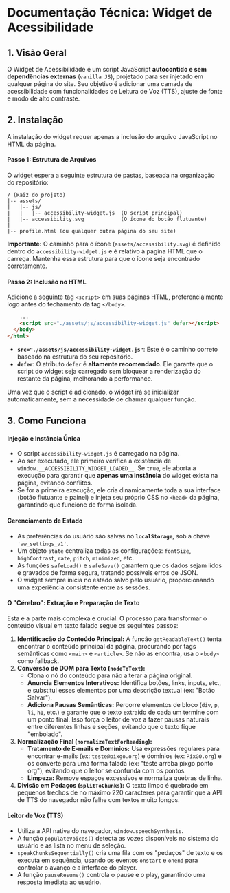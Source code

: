 # Documentação Técnica: Widget de Acessibilidade

## 1. Visão Geral

O Widget de Acessibilidade é um script JavaScript **autocontido e sem dependências externas** (`vanilla JS`), projetado para ser injetado em qualquer página do site. Seu objetivo é adicionar uma camada de acessibilidade com funcionalidades de Leitura de Voz (TTS), ajuste de fonte e modo de alto contraste.

## 2. Instalação

A instalação do widget requer apenas a inclusão do arquivo JavaScript no HTML da página.

#### Passo 1: Estrutura de Arquivos

O widget espera a seguinte estrutura de pastas, baseada na organização do repositório:

```
/ (Raiz do projeto)
|-- assets/
|   |-- js/
|   |   |-- accessibility-widget.js  (O script principal)
|   |-- accessibility.svg            (O ícone do botão flutuante)
|
|-- profile.html (ou qualquer outra página do seu site)
```

**Importante:** O caminho para o ícone (`assets/accessibility.svg`) é definido dentro do `accessibility-widget.js` e é relativo à página HTML que o carrega. Mantenha essa estrutura para que o ícone seja encontrado corretamente.

#### Passo 2: Inclusão no HTML

Adicione a seguinte tag `<script>` em suas páginas HTML, preferencialmente logo antes do fechamento da tag `</body>`.

```html
    ...
    <script src="./assets/js/accessibility-widget.js" defer></script>
  </body>
</html>
```

- **`src="./assets/js/accessibility-widget.js"`**: Este é o caminho correto baseado na estrutura do seu repositório.
- **`defer`**: O atributo `defer` é **altamente recomendado**. Ele garante que o script do widget seja carregado sem bloquear a renderização do restante da página, melhorando a performance.

Uma vez que o script é adicionado, o widget irá se inicializar automaticamente, sem a necessidade de chamar qualquer função.

## 3. Como Funciona

#### Injeção e Instância Única

- O script `accessibility-widget.js` é carregado na página.
- Ao ser executado, ele primeiro verifica a existência de `window.__ACCESSIBILITY_WIDGET_LOADED__`. Se `true`, ele aborta a execução para garantir que **apenas uma instância** do widget exista na página, evitando conflitos.
- Se for a primeira execução, ele cria dinamicamente toda a sua interface (botão flutuante e painel) e injeta seu próprio CSS no `<head>` da página, garantindo que funcione de forma isolada.

#### Gerenciamento de Estado

- As preferências do usuário são salvas no **`localStorage`**, sob a chave `'aw_settings_v1'`.
- Um objeto `state` centraliza todas as configurações: `fontSize`, `highContrast`, `rate`, `pitch`, `minimized`, etc.
- As funções `safeLoad()` e `safeSave()` garantem que os dados sejam lidos e gravados de forma segura, tratando possíveis erros de JSON.
- O widget sempre inicia no estado salvo pelo usuário, proporcionando uma experiência consistente entre as sessões.

#### O "Cérebro": Extração e Preparação de Texto

Esta é a parte mais complexa e crucial. O processo para transformar o conteúdo visual em texto falado segue os seguintes passos:

1.  **Identificação do Conteúdo Principal:** A função `getReadableText()` tenta encontrar o conteúdo principal da página, procurando por tags semânticas como `<main>` e `<article>`. Se não as encontra, usa o `<body>` como fallback.
2.  **Conversão de DOM para Texto (`nodeToText`):**
    * Clona o nó do conteúdo para não alterar a página original.
    * **Anuncia Elementos Interativos:** Identifica botões, links, inputs, etc., e substitui esses elementos por uma descrição textual (ex: "Botão Salvar").
    * **Adiciona Pausas Semânticas:** Percorre elementos de bloco (`div`, `p`, `li`, `h1`, etc.) e garante que o texto extraído de cada um termine com um ponto final. Isso força o leitor de voz a fazer pausas naturais entre diferentes linhas e seções, evitando que o texto fique "embolado".
3.  **Normalização Final (`normalizeTextForReading`):**
    * **Tratamento de E-mails e Domínios:** Usa expressões regulares para encontrar e-mails (ex: `teste@pixgo.org`) e domínios (ex: `PixGO.org`) e os converte para uma forma falada (ex: "teste arroba pixgo ponto org"), evitando que o leitor se confunda com os pontos.
    * **Limpeza:** Remove espaços excessivos e normaliza quebras de linha.
4.  **Divisão em Pedaços (`splitToChunks`):** O texto limpo é quebrado em pequenos trechos de no máximo 220 caracteres para garantir que a API de TTS do navegador não falhe com textos muito longos.

#### Leitor de Voz (TTS)

- Utiliza a API nativa do navegador, `window.speechSynthesis`.
- A função `populateVoices()` detecta as vozes disponíveis no sistema do usuário e as lista no menu de seleção.
- `speakChunksSequentially()` cria uma fila com os "pedaços" de texto e os executa em sequência, usando os eventos `onstart` e `onend` para controlar o avanço e a interface do player.
- A função `pauseResume()` controla o pause e o play, garantindo uma resposta imediata ao usuário.
